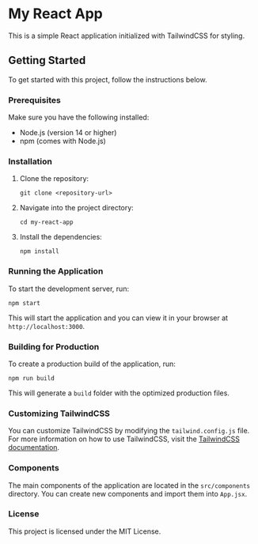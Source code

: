 # My React App

This is a simple React application initialized with TailwindCSS for styling.

## Getting Started

To get started with this project, follow the instructions below.

### Prerequisites

Make sure you have the following installed:

- Node.js (version 14 or higher)
- npm (comes with Node.js)

### Installation

1. Clone the repository:
   ```
   git clone <repository-url>
   ```

2. Navigate into the project directory:
   ```
   cd my-react-app
   ```

3. Install the dependencies:
   ```
   npm install
   ```

### Running the Application

To start the development server, run:
```
npm start
```

This will start the application and you can view it in your browser at `http://localhost:3000`.

### Building for Production

To create a production build of the application, run:
```
npm run build
```

This will generate a `build` folder with the optimized production files.

### Customizing TailwindCSS

You can customize TailwindCSS by modifying the `tailwind.config.js` file. For more information on how to use TailwindCSS, visit the [TailwindCSS documentation](https://tailwindcss.com/docs).

### Components

The main components of the application are located in the `src/components` directory. You can create new components and import them into `App.jsx`.

### License

This project is licensed under the MIT License.